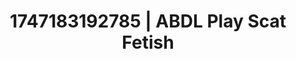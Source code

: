 ---
categories:
- Lactation play
- Hentai
- Erotic dreamscape
- Athlete
- Public sex
image: /assets/images/1747183192785.jpg
layout: post
seo:
  description: Featured content with sensual Scat Fetish, ABDL Play. HD images available.
  keywords: Scat Fetish, ABDL Play
  og_image: /assets/images/1747183192785.jpg
  schema_type: VisualArtwork
tags:
- ABDL Play
- '#1747183192785'
- Scat Fetish
title: 1747183192785 | ABDL Play Scat Fetish
---